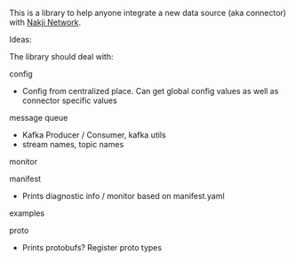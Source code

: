 This is a library to help anyone integrate a new data source (aka connector) with [Nakji Network](https://nakji.network).

Ideas: 


The library should deal with:

config
- Config from centralized place. Can get global config values as well as connector specific values

message queue
- Kafka Producer / Consumer, kafka utils
- stream names, topic names

monitor

manifest
- Prints diagnostic info / monitor based on manifest.yaml

examples

proto
- Prints protobufs? Register proto types
